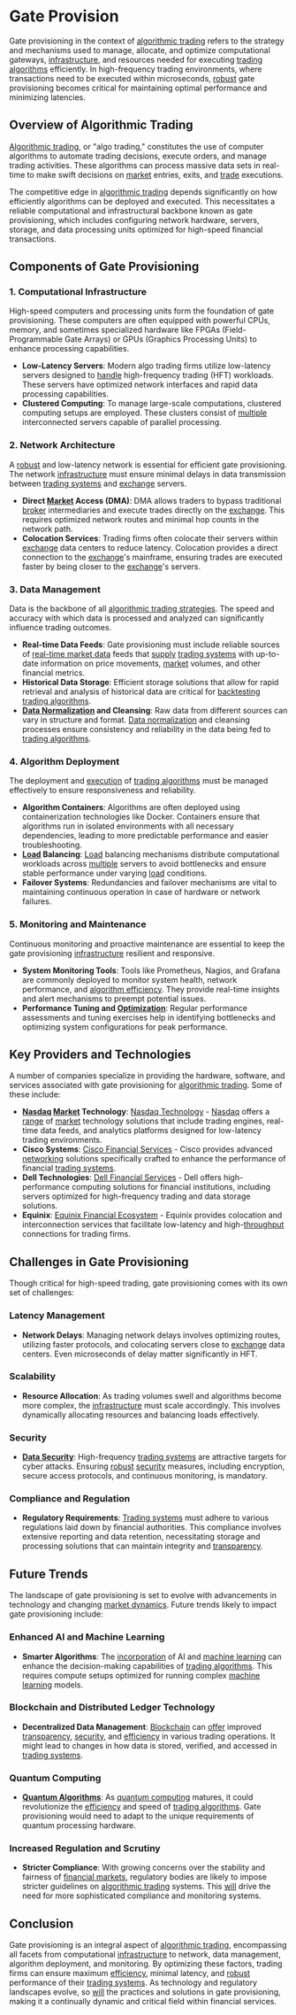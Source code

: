 # Gate Provision

Gate provisioning in the context of [algorithmic trading](../a/accountability.md) refers to the strategy and mechanisms used to manage, allocate, and optimize computational gateways, [infrastructure](../i/infrastructure.md), and resources needed for executing [trading algorithms](../t/trading_algorithms.md) efficiently. In high-frequency trading environments, where transactions need to be executed within microseconds, [robust](../r/robust.md) gate provisioning becomes critical for maintaining optimal performance and minimizing latencies.

## Overview of Algorithmic Trading

[Algorithmic trading](../a/accountability.md), or "algo trading," constitutes the use of computer algorithms to automate trading decisions, execute orders, and manage trading activities. These algorithms can process massive data sets in real-time to make swift decisions on [market](../m/market.md) entries, exits, and [trade](../t/trade.md) executions.

The competitive edge in [algorithmic trading](../a/accountability.md) depends significantly on how efficiently algorithms can be deployed and executed. This necessitates a reliable computational and infrastructural backbone known as gate provisioning, which includes configuring network hardware, servers, storage, and data processing units optimized for high-speed financial transactions.

## Components of Gate Provisioning

### 1. Computational Infrastructure

High-speed computers and processing units form the foundation of gate provisioning. These computers are often equipped with powerful CPUs, memory, and sometimes specialized hardware like FPGAs (Field-Programmable Gate Arrays) or GPUs (Graphics Processing Units) to enhance processing capabilities. 

- **Low-Latency Servers**: Modern algo trading firms utilize low-latency servers designed to [handle](../h/handle.md) high-frequency trading (HFT) workloads. These servers have optimized network interfaces and rapid data processing capabilities.
- **Clustered Computing**: To manage large-scale computations, clustered computing setups are employed. These clusters consist of [multiple](../m/multiple.md) interconnected servers capable of parallel processing.

### 2. Network Architecture

A [robust](../r/robust.md) and low-latency network is essential for efficient gate provisioning. The network [infrastructure](../i/infrastructure.md) must ensure minimal delays in data transmission between [trading systems](../t/trading_systems.md) and [exchange](../e/exchange.md) servers.

- **Direct [Market](../m/market.md) Access (DMA)**: DMA allows traders to bypass traditional [broker](../b/broker.md) intermediaries and execute trades directly on the [exchange](../e/exchange.md). This requires optimized network routes and minimal hop counts in the network path.
- **Colocation Services**: Trading firms often colocate their servers within [exchange](../e/exchange.md) data centers to reduce latency. Colocation provides a direct connection to the [exchange](../e/exchange.md)'s mainframe, ensuring trades are executed faster by being closer to the [exchange](../e/exchange.md)'s servers.

### 3. Data Management

Data is the backbone of all [algorithmic trading strategies](../a/algorithmic_trading_strategies.md). The speed and accuracy with which data is processed and analyzed can significantly influence trading outcomes.

- **Real-time Data Feeds**: Gate provisioning must include reliable sources of [real-time market data](../r/real-time_market_data.md) feeds that [supply](../s/supply.md) [trading systems](../t/trading_systems.md) with up-to-date information on price movements, [market](../m/market.md) volumes, and other financial metrics.
- **Historical Data Storage**: Efficient storage solutions that allow for rapid retrieval and analysis of historical data are critical for [backtesting](../b/backtesting.md) [trading algorithms](../t/trading_algorithms.md).
- **[Data Normalization](../d/data_normalization.md) and Cleansing**: Raw data from different sources can vary in structure and format. [Data normalization](../d/data_normalization.md) and cleansing processes ensure consistency and reliability in the data being fed to [trading algorithms](../t/trading_algorithms.md).

### 4. Algorithm Deployment

The deployment and [execution](../e/execution.md) of [trading algorithms](../t/trading_algorithms.md) must be managed effectively to ensure responsiveness and reliability.

- **Algorithm Containers**: Algorithms are often deployed using containerization technologies like Docker. Containers ensure that algorithms run in isolated environments with all necessary dependencies, leading to more predictable performance and easier troubleshooting.
- **[Load](../l/load.md) Balancing**: [Load](../l/load.md) balancing mechanisms distribute computational workloads across [multiple](../m/multiple.md) servers to avoid bottlenecks and ensure stable performance under varying [load](../l/load.md) conditions.
- **Failover Systems**: Redundancies and failover mechanisms are vital to maintaining continuous operation in case of hardware or network failures.

### 5. Monitoring and Maintenance

Continuous monitoring and proactive maintenance are essential to keep the gate provisioning [infrastructure](../i/infrastructure.md) resilient and responsive.

- **System Monitoring Tools**: Tools like Prometheus, Nagios, and Grafana are commonly deployed to monitor system health, network performance, and [algorithm efficiency](../a/algorithm_efficiency.md). They provide real-time insights and alert mechanisms to preempt potential issues.
- **Performance Tuning and [Optimization](../o/optimization.md)**: Regular performance assessments and tuning exercises help in identifying bottlenecks and optimizing system configurations for peak performance.


## Key Providers and Technologies

A number of companies specialize in providing the hardware, software, and services associated with gate provisioning for [algorithmic trading](../a/accountability.md). Some of these include:

- **[Nasdaq](../n/nasdaq.md) [Market](../m/market.md) Technology**: [Nasdaq Technology](https://www.nasdaq.com/solutions/market-technology) - [Nasdaq](../n/nasdaq.md) offers a [range](../r/range.md) of [market](../m/market.md) technology solutions that include trading engines, real-time data feeds, and analytics platforms designed for low-latency trading environments.
- **Cisco Systems**: [Cisco Financial Services](https://www.cisco.com/c/en/us/solutions/industries/financial-services.html) - Cisco provides advanced [networking](../n/networking.md) solutions specifically crafted to enhance the performance of financial [trading systems](../t/trading_systems.md).
- **Dell Technologies**: [Dell Financial Services](https://www.dell.com/en-us/dt/industries/financial-services/index.htm) - Dell offers high-performance computing solutions for financial institutions, including servers optimized for high-frequency trading and data storage solutions.
- **Equinix**: [Equinix Financial Ecosystem](https://www.equinix.com/industries/financial-services/trading-platforms) - Equinix provides colocation and interconnection services that facilitate low-latency and high-[throughput](../t/throughput.md) connections for trading firms.

## Challenges in Gate Provisioning

Though critical for high-speed trading, gate provisioning comes with its own set of challenges:

### Latency Management

- **Network Delays**: Managing network delays involves optimizing routes, utilizing faster protocols, and colocating servers close to [exchange](../e/exchange.md) data centers. Even microseconds of delay matter significantly in HFT.

### Scalability

- **Resource Allocation**: As trading volumes swell and algorithms become more complex, the [infrastructure](../i/infrastructure.md) must scale accordingly. This involves dynamically allocating resources and balancing loads effectively.

### Security

- **[Data Security](../d/data_security_in_trading.md)**: High-frequency [trading systems](../t/trading_systems.md) are attractive targets for cyber attacks. Ensuring [robust](../r/robust.md) [security](../s/security.md) measures, including encryption, secure access protocols, and continuous monitoring, is mandatory.
  
### Compliance and Regulation

- **Regulatory Requirements**: [Trading systems](../t/trading_systems.md) must adhere to various regulations laid down by financial authorities. This compliance involves extensive reporting and data retention, necessitating storage and processing solutions that can maintain integrity and [transparency](../t/transparency.md).

## Future Trends

The landscape of gate provisioning is set to evolve with advancements in technology and changing [market dynamics](../m/market_dynamics.md). Future trends likely to impact gate provisioning include:

### Enhanced AI and Machine Learning

- **Smarter Algorithms**: The [incorporation](../i/incorporation.md) of AI and [machine learning](../m/machine_learning.md) can enhance the decision-making capabilities of [trading algorithms](../t/trading_algorithms.md). This requires compute setups optimized for running complex [machine learning](../m/machine_learning.md) models.
  
### Blockchain and Distributed Ledger Technology

- **Decentralized Data Management**: [Blockchain](../b/blockchain_in_trading.md) can [offer](../o/offer.md) improved [transparency](../t/transparency.md), [security](../s/security.md), and [efficiency](../e/efficiency.md) in various trading operations. It might lead to changes in how data is stored, verified, and accessed in [trading systems](../t/trading_systems.md).

### Quantum Computing

- **[Quantum Algorithms](../q/quantum_algorithms_in_trading.md)**: As [quantum computing](../q/quantum_computing_in_trading.md) matures, it could revolutionize the [efficiency](../e/efficiency.md) and speed of [trading algorithms](../t/trading_algorithms.md). Gate provisioning would need to adapt to the unique requirements of quantum processing hardware.

### Increased Regulation and Scrutiny

- **Stricter Compliance**: With growing concerns over the stability and fairness of [financial markets](../f/financial_market.md), regulatory bodies are likely to impose stricter guidelines on [algorithmic trading](../a/accountability.md) systems. This [will](../w/will.md) drive the need for more sophisticated compliance and monitoring systems.

## Conclusion

Gate provisioning is an integral aspect of [algorithmic trading](../a/accountability.md), encompassing all facets from computational [infrastructure](../i/infrastructure.md) to network, data management, algorithm deployment, and monitoring. By optimizing these factors, trading firms can ensure maximum [efficiency](../e/efficiency.md), minimal latency, and [robust](../r/robust.md) performance of their [trading systems](../t/trading_systems.md). As technology and regulatory landscapes evolve, so [will](../w/will.md) the practices and solutions in gate provisioning, making it a continually dynamic and critical field within financial services.
